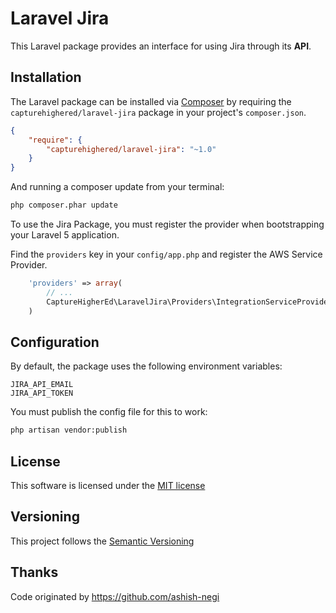 # Laravel Jira

This Laravel package provides an interface for using Jira through its **API**.


## Installation

The Laravel package can be installed via [Composer](http://getcomposer.org) by requiring the
`capturehighered/laravel-jira` package in your project's `composer.json`.

```json
{
    "require": {
        "capturehighered/laravel-jira": "~1.0"
    }
}
```

And running a composer update from your terminal:
```sh
php composer.phar update
```

To use the Jira Package, you must register the provider when bootstrapping your Laravel 5 application.

Find the `providers` key in your `config/app.php` and register the AWS Service Provider.

```php
    'providers' => array(
        // ...
        CaptureHigherEd\LaravelJira\Providers\IntegrationServiceProvider::class,
    )
```

## Configuration

By default, the package uses the following environment variables:
```
JIRA_API_EMAIL
JIRA_API_TOKEN
```

You must publish the config file for this to work:

```sh
php artisan vendor:publish
```

## License

This software is licensed under the [MIT license](http://opensource.org/licenses/MIT)

## Versioning

This project follows the [Semantic Versioning](http://semver.org/)

## Thanks

Code originated by https://github.com/ashish-negi